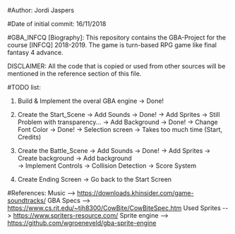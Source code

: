 #Author:
Jordi Jaspers

#Date of initial commit:
16/11/2018

#GBA_INFCQ [Biography]:
This repository contains the GBA-Project for the course [INFCQ] 2018-2019. The game is turn-based RPG game like final fantasy 4 advance.

DISCLAIMER:
All the code that is copied or used from other sources will be mentioned in the reference section of this file.

#TODO list:
1.  Build & Implement the overal GBA engine 
    -> Done!
2.  Create the Start_Scene
    -> Add Sounds           -> Done!
    -> Add Sprites          -> Still Problem with transparency...
    -> Add Background       -> Done!
    -> Change Font Color    -> Done!
    -> Selection screen     -> Takes too much time (Start, Credits)
3.  Create the Battle_Scene
    -> Add Sounds           -> Done!
    -> Add Sprites
    -> Create background
    -> Add background              
    -> Implement Controls
    -> Collision Detection
    -> Score System

4.  Create Ending Screen
    -> Go back to the Start Screen


#References:
Music           -->     https://downloads.khinsider.com/game-soundtracks/
GBA Specs       -->     https://www.cs.rit.edu/~tjh8300/CowBite/CowBiteSpec.htm
Used Sprites    -->     https://www.spriters-resource.com/
Sprite engine   -->     https://github.com/wgroeneveld/gba-sprite-engine

